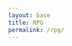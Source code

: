 ```yaml
---
layout: base
title: RPG
permalink: /rpg/
---
```


<canvas id='gameCanvas'></canvas>

<script type="module">
    import GameControl from '{{site.baseurl}}/assets/js/rpg/GameControl.js';

   
    // Adjust canvas size to fit the screen
    function resizeCanvas() {
        const canvas = document.getElementById('gameCanvas');
        canvas.width = window.innerWidth;
        canvas.height = window.innerHeight;
    }

    // Listen for full-screen change events
    document.addEventListener('fullscreenchange', resizeCanvas);
    window.addEventListener('resize', resizeCanvas);

    // Call resizeCanvas initially to set the correct canvas size
    resizeCanvas();

    // Background data
    const image_src = "{{site.baseurl}}/images/rpg/41524.jpg";
    const image_data = {
        pixels: {height: 580, width: 1038}
    };
    const image = {src: image_src, data: image_data};

    // const image_src = "{{site.baseurl}}/images/rpg/puzzlemaker-removebg-preview.png";
    // const image_data = {
        // pixels: {height: 400, width: 400}
    // };
    // const image = {src: image_src, data: image_data};
    
    // Sprite data
    const sprite_src = "{{site.baseurl}}/images/rpg/Bunny-Sprite.png";
    const sprite_data = {
        SCALE_FACTOR: 10,
        STEP_FACTOR: 1000,
        ANIMATION_RATE: 50,
        pixels: {height: 159, width: 119},
        orientation: {rows: 4, columns: 3},
        down: {row: 0, start: 0, columns: 3},
        left: {row: 2, start: 0, columns: 3},
        right: {row: 3, start: 0, columns: 3},
        up: {row: 1, start: 0, columns: 3},
    };
    const sprite = {src: sprite_src, data: sprite_data};

    // Assets for game
    const assets = {image: image, sprite: sprite};

    // Start game engine
    GameControl.start(assets);

     // Fullscreen toggle function
    function toggleFullScreen() {
        const canvas = document.getElementById('gameCanvas');
        if (!document.fullscreenElement) {
            if (canvas.requestFullscreen) {
                canvas.requestFullscreen();
            } else if (canvas.mozRequestFullScreen) { // Firefox
                canvas.mozRequestFullScreen();
            } else if (canvas.webkitRequestFullscreen) { // Chrome, Safari, and Opera
                canvas.webkitRequestFullscreen();
            } else if (canvas.msRequestFullscreen) { // IE/Edge
                canvas.msRequestFullscreen();
            }
        } else {
            if (document.exitFullscreen) {
                document.exitFullscreen();
            }
        }
    }


    // Optionally add a button to toggle full-screen mode
    const canvas = document.getElementById('gameCanvas');
    canvas.addEventListener('click', toggleFullScreen); // Click to enter full-screen

    // Fullscreen toggle function
function toggleFullScreen() {
    const canvas = document.getElementById('gameCanvas');
    if (!document.fullscreenElement) {
        if (canvas.requestFullscreen) {
            canvas.requestFullscreen();
        } else if (canvas.mozRequestFullScreen) { // Firefox
            canvas.mozRequestFullScreen();
        } else if (canvas.webkitRequestFullscreen) { // Chrome, Safari, and Opera
            canvas.webkitRequestFullscreen();
        } else if (canvas.msRequestFullscreen) { // IE/Edge
            canvas.msRequestFullscreen();
        }
    } else {
        if (document.exitFullscreen) {
            document.exitFullscreen();
        }
    }
}

// Add event listener for the 'F' key to toggle fullscreen
window.addEventListener('keydown', function(event) {
    if (event.key === 'f' || event.key === 'F') { // Check if the F key is pressed
        toggleFullScreen(); // Call the fullscreen toggle function
    }
});

</script>
